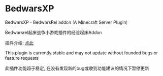 # BedwarsXP

BedwarsXP - BedwarsRel addon (A Minecraft Server Plugin)

Bedwarsrel起床战争小游戏插件的经验起床Addon

插件介绍: [点此](http://www.mcbbs.net/thread-667617-1-1.html)

This plugin is currently stable and may not update without founded bugs or feature requests

此插件功能趋于稳定, 在没有发现新的bug或收到功能建议的情况下暂停更新
